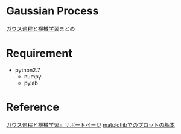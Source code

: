 # Gaussian Process
[ガウス過程と機械学習](http://chasen.org/~daiti-m/gpbook/)まとめ

# Requirement
- python2.7
  - numpy
  - pylab

# Reference
[ガウス過程と機械学習』サポートページ](http://chasen.org/~daiti-m/gpbook/)
[matplotlibでのプロットの基本](https://qiita.com/KntKnk0328/items/5ef40d9e77308dd0d0a4)
